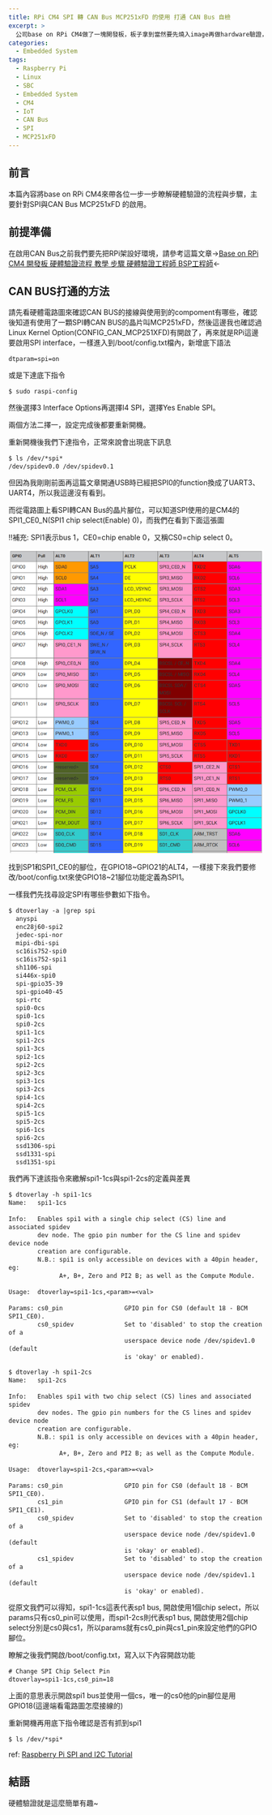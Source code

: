 ```yaml
---
title: RPi CM4 SPI 轉 CAN Bus MCP251xFD 的使用 打通 CAN Bus 自檢
excerpt: >
  公司base on RPi CM4做了一塊開發板，板子拿到當然要先燒入image再做hardware驗證，這邊將介紹怎麼開啟SPI使用CAN Bus，並以MCP251xFD為例。
categories:
  - Embedded System
tags:
  - Raspberry Pi
  - Linux
  - SBC
  - Embedded System
  - CM4
  - IoT
  - CAN Bus
  - SPI
  - MCP251xFD
---
```

## 前言
本篇內容將base on RPi CM4來帶各位一步一步瞭解硬體驗證的流程與步驟，主要針對SPI與CAN Bus MCP251xFD 的啟用。
## 前提準備
在啟用CAN Bus之前我們要先把RPi架設好環境，請參考這篇文章->[Base on RPi CM4 開發板 硬體驗證流程 教學 步驟 硬體驗證工程師 BSP工程師](https://casparting.github.io/embedded%20system/Base-on-RPi-CM4-%E9%96%8B%E7%99%BC%E6%9D%BF-%E7%A1%AC%E9%AB%94%E9%A9%97%E8%AD%89%E6%B5%81%E7%A8%8B/)<-
## CAN BUS打通的方法
請先看硬體電路圖來確認CAN BUS的接線與使用到的compoment有哪些，確認後知道有使用了一顆SPI轉CAN BUS的晶片叫MCP251xFD，然後這邊我也確認過Linux Kernel Option(CONFIG_CAN_MCP251XFD)有開啟了，再來就是RPi這邊要啟用SPI interface，一樣進入到/boot/config.txt檔內，新增底下語法
```
dtparam=spi=on
```
或是下達底下指令
```
$ sudo raspi-config
```
然後選擇3 Interface Options再選擇I4 SPI，選擇Yes Enable SPI。

兩個方法二擇一，設定完成後都要重新開機。

重新開機後我們下達指令，正常來說會出現底下訊息
```
$ ls /dev/*spi*
/dev/spidev0.0 /dev/spidev0.1
```
但因為我剛剛前面再這篇文章開通USB時已經把SPI0的function換成了UART3、UART4，所以我這邊沒有看到。

而從電路圖上看SPI轉CAN Bus的晶片腳位，可以知道SPI使用的是CM4的SPI1_CE0_N(SPI1 chip select(Enable) 0)，而我們在看到下面這張圖

!!補充: SPI1表示bus 1，CE0=chip enable 0，又稱CS0=chip select 0。

![CM4_Alternative_function_assignments](/assets/images/CM4_Alternative_function_assignments.png)

找到SP1和SPI1_CE0的腳位，在GPIO18~GPIO21的ALT4，一樣接下來我們要修改/boot/config.txt來使GPIO18~21腳位功能定義為SPI1。

一樣我們先找尋設定SPI有哪些參數如下指令。
```
$ dtoverlay -a |grep spi
  anyspi
  enc28j60-spi2
  jedec-spi-nor
  mipi-dbi-spi
  sc16is752-spi0
  sc16is752-spi1
  sh1106-spi
  si446x-spi0
  spi-gpio35-39
  spi-gpio40-45
  spi-rtc
  spi0-0cs
  spi0-1cs
  spi0-2cs
  spi1-1cs
  spi1-2cs
  spi1-3cs
  spi2-1cs
  spi2-2cs
  spi2-3cs
  spi3-1cs
  spi3-2cs
  spi4-1cs
  spi4-2cs
  spi5-1cs
  spi5-2cs
  spi6-1cs
  spi6-2cs
  ssd1306-spi
  ssd1331-spi
  ssd1351-spi
```
我們再下達該指令來繳解spi1-1cs與spi1-2cs的定義與差異
```
$ dtoverlay -h spi1-1cs
Name:   spi1-1cs

Info:   Enables spi1 with a single chip select (CS) line and associated spidev
        dev node. The gpio pin number for the CS line and spidev device node
        creation are configurable.
        N.B.: spi1 is only accessible on devices with a 40pin header, eg:
              A+, B+, Zero and PI2 B; as well as the Compute Module.

Usage:  dtoverlay=spi1-1cs,<param>=<val>

Params: cs0_pin                 GPIO pin for CS0 (default 18 - BCM SPI1_CE0).
        cs0_spidev              Set to 'disabled' to stop the creation of a
                                userspace device node /dev/spidev1.0 (default
                                is 'okay' or enabled).
```
```
$ dtoverlay -h spi1-2cs
Name:   spi1-2cs

Info:   Enables spi1 with two chip select (CS) lines and associated spidev
        dev nodes. The gpio pin numbers for the CS lines and spidev device node
        creation are configurable.
        N.B.: spi1 is only accessible on devices with a 40pin header, eg:
              A+, B+, Zero and PI2 B; as well as the Compute Module.

Usage:  dtoverlay=spi1-2cs,<param>=<val>

Params: cs0_pin                 GPIO pin for CS0 (default 18 - BCM SPI1_CE0).
        cs1_pin                 GPIO pin for CS1 (default 17 - BCM SPI1_CE1).
        cs0_spidev              Set to 'disabled' to stop the creation of a
                                userspace device node /dev/spidev1.0 (default
                                is 'okay' or enabled).
        cs1_spidev              Set to 'disabled' to stop the creation of a
                                userspace device node /dev/spidev1.1 (default
                                is 'okay' or enabled).
```

從原文我們可以得知，spi1-1cs這表代表sp1 bus, 開啟使用1個chip select，所以params只有cs0_pin可以使用，而spi1-2cs則代表sp1 bus, 開啟使用2個chip select分別是cs0與cs1，所以params就有cs0_pin與cs1_pin來設定他們的GPIO腳位。

瞭解之後我們開啟/boot/config.txt，寫入以下內容開啟功能
```
# Change SPI Chip Select Pin
dtoverlay=spi1-1cs,cs0_pin=18
```
上面的意思表示開啟spi1 bus並使用一個cs，唯一的cs0他的pin腳位是用GPIO18(這邊端看電路圖怎麼接線的)

重新開機再用底下指令確認是否有抓到spi1
```
$ ls /dev/*spi*
```

ref: [Raspberry Pi SPI and I2C Tutorial](https://learn.sparkfun.com/tutorials/raspberry-pi-spi-and-i2c-tutorial/all)


## 結語
硬體驗證就是這麼簡單有趣~